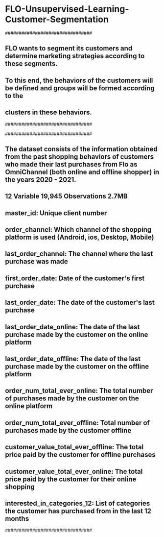 # FLO-Unsupervised-Learning-Customer-Segmentation

################################
## FLO wants to segment its customers and determine marketing strategies according to these segments. 
## To this end, the behaviors of the customers will be defined and groups will be formed according to the 
## clusters in these behaviors.
################################

################################
## The dataset consists of the information obtained from the past shopping behaviors of customers who made their last purchases from Flo as OmniChannel (both online and offline shopper) in the years 2020 - 2021.
## 12 Variable 19,945 Observations 2.7MB
## master_id: Unique client number
## order_channel: Which channel of the shopping platform is used (Android, ios, Desktop, Mobile)
## last_order_channel: The channel where the last purchase was made
## first_order_date: Date of the customer's first purchase
## last_order_date: The date of the customer's last purchase
## last_order_date_online: The date of the last purchase made by the customer on the online platform
## last_order_date_offline: The date of the last purchase made by the customer on the offline platform
## order_num_total_ever_online: The total number of purchases made by the customer on the online platform
## order_num_total_ever_offline: Total number of purchases made by the customer offline
## customer_value_total_ever_offline: The total price paid by the customer for offline purchases
## customer_value_total_ever_online: The total price paid by the customer for their online shopping
## interested_in_categories_12: List of categories the customer has purchased from in the last 12 months
################################
